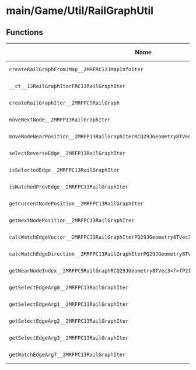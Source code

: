 # main/Game/Util/RailGraphUtil

## Functions

| Name | Address | Match % |
|------|---------|---------|
| `createRailGraphFromJMap__2MRFRC12JMapInfoIter` | `0x803F4BF0` | :x: (0.0%) |
| `__ct__13RailGraphIterFRC13RailGraphIter` | `0x803F4D94` | :x: (0.0%) |
| `createRailGraphIter__2MRFPC9RailGraph` | `0x803F4DC0` | :x: (0.0%) |
| `moveNextNode__2MRFP13RailGraphIter` | `0x803F4E24` | :x: (0.0%) |
| `moveNodeNearPosition__2MRFP13RailGraphIterRCQ29JGeometry8TVec3<f>fP21RailGraphNodeSelecter` | `0x803F4E28` | :x: (0.0%) |
| `selectReverseEdge__2MRFP13RailGraphIter` | `0x803F4E64` | :x: (0.0%) |
| `isSelectedEdge__2MRFPC13RailGraphIter` | `0x803F4EA8` | :x: (0.0%) |
| `isWatchedPrevEdge__2MRFPC13RailGraphIter` | `0x803F4EAC` | :x: (0.0%) |
| `getCurrentNodePosition__2MRFPC13RailGraphIter` | `0x803F4EB0` | :x: (0.0%) |
| `getNextNodePosition__2MRFPC13RailGraphIter` | `0x803F4EB4` | :x: (0.0%) |
| `calcWatchEdgeVector__2MRFPC13RailGraphIterPQ29JGeometry8TVec3<f>` | `0x803F4EB8` | :x: (0.0%) |
| `calcWatchEdgeDirection__2MRFPC13RailGraphIterPQ29JGeometry8TVec3<f>` | `0x803F4F18` | :x: (0.0%) |
| `getNearNodeIndex__2MRFPC9RailGraphRCQ29JGeometry8TVec3<f>fP21RailGraphNodeSelecter` | `0x803F4F4C` | :x: (0.0%) |
| `getSelectEdgeArg0__2MRFPC13RailGraphIter` | `0x803F5030` | :x: (0.0%) |
| `getSelectEdgeArg1__2MRFPC13RailGraphIter` | `0x803F5054` | :x: (0.0%) |
| `getSelectEdgeArg2__2MRFPC13RailGraphIter` | `0x803F5078` | :x: (0.0%) |
| `getSelectEdgeArg3__2MRFPC13RailGraphIter` | `0x803F509C` | :x: (0.0%) |
| `getWatchEdgeArg7__2MRFPC13RailGraphIter` | `0x803F50C0` | :x: (0.0%) |